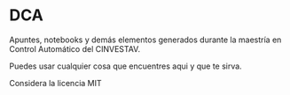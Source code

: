 DCA
===

Apuntes, notebooks y demás elementos generados durante la maestría en Control Automático del CINVESTAV.

Puedes usar cualquier cosa que encuentres aqui y que te sirva.

Considera la licencia MIT
